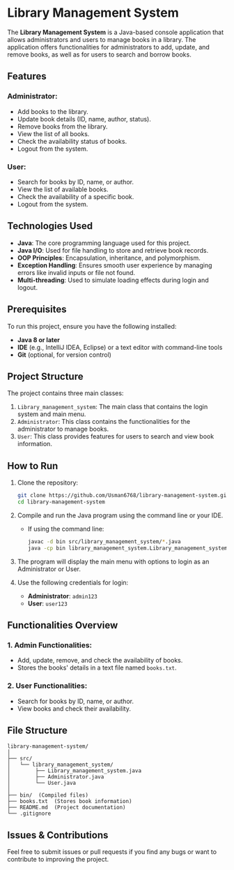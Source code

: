 # Library Management System

The **Library Management System** is a Java-based console application that allows administrators and users to manage books in a library. The application offers functionalities for administrators to add, update, and remove books, as well as for users to search and borrow books.

## Features

### Administrator:
- Add books to the library.
- Update book details (ID, name, author, status).
- Remove books from the library.
- View the list of all books.
- Check the availability status of books.
- Logout from the system.

### User:
- Search for books by ID, name, or author.
- View the list of available books.
- Check the availability of a specific book.
- Logout from the system.

## Technologies Used
- **Java**: The core programming language used for this project.
- **Java I/O**: Used for file handling to store and retrieve book records.
- **OOP Principles**: Encapsulation, inheritance, and polymorphism.
- **Exception Handling**: Ensures smooth user experience by managing errors like invalid inputs or file not found.
- **Multi-threading**: Used to simulate loading effects during login and logout.

## Prerequisites

To run this project, ensure you have the following installed:

- **Java 8 or later**
- **IDE** (e.g., IntelliJ IDEA, Eclipse) or a text editor with command-line tools
- **Git** (optional, for version control)

## Project Structure

The project contains three main classes:

1. `Library_management_system`: The main class that contains the login system and main menu.
2. `Administrator`: This class contains the functionalities for the administrator to manage books.
3. `User`: This class provides features for users to search and view book information.

## How to Run

1. Clone the repository:
    ```bash
    git clone https://github.com/Usman6768/library-management-system.git
    cd library-management-system
    ```

2. Compile and run the Java program using the command line or your IDE.

   - If using the command line:
     ```bash
     javac -d bin src/library_management_system/*.java
     java -cp bin library_management_system.Library_management_system
     ```

3. The program will display the main menu with options to login as an Administrator or User.

4. Use the following credentials for login:
    - **Administrator**: `admin123`
    - **User**: `user123`

## Functionalities Overview

### 1. **Admin Functionalities:**
   - Add, update, remove, and check the availability of books.
   - Stores the books' details in a text file named `books.txt`.

### 2. **User Functionalities:**
   - Search for books by ID, name, or author.
   - View books and check their availability.

## File Structure

```
library-management-system/
│
├── src/ 
│   └── library_management_system/  
│        ├── Library_management_system.java
│        ├── Administrator.java
│        └── User.java
│
├── bin/  (Compiled files)
├── books.txt  (Stores book information)
├── README.md  (Project documentation)
└── .gitignore
```

## Issues & Contributions

Feel free to submit issues or pull requests if you find any bugs or want to contribute to improving the project.


